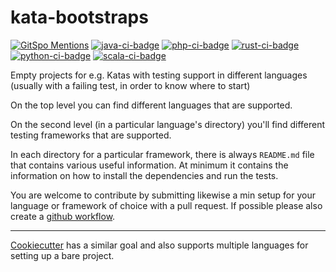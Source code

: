 # kata-bootstraps

[![GitSpo Mentions](https://gitspo.com/badges/mentions/swkBerlin/kata-bootstraps?style=flat-square)](https://gitspo.com/mentions/swkBerlin/kata-bootstraps)
[![java-ci-badge]][ci-actions]
[![php-ci-badge]][ci-actions]
[![rust-ci-badge]][ci-actions]
[![python-ci-badge]][ci-actions]
[![scala-ci-badge]][ci-actions]


Empty projects for e.g. Katas with testing support in different languages
(usually with a failing test, in order to know where to start)

On the top level you can find different languages that are supported.

On the second level (in a particular language's directory) you'll find
different testing frameworks that are supported.

In each directory for a particular framework, there is always `README.md` file
that contains various useful information. At minimum it contains the
information on how to install the dependencies and run the tests.

You are welcome to contribute by submitting likewise a min setup for your language or framework of choice with a pull request. If possible please also create a [github workflow](https://help.github.com/en/actions/automating-your-workflow-with-github-actions/configuring-a-workflow#in-this-article).

----
[Cookiecutter](https://github.com/audreyr/cookiecutter) has a similar goal and also supports multiple languages for setting up a bare project.

[java-ci-badge]:https://github.com/swkBerlin/kata-bootstraps/workflows/java/badge.svg "CI build status"
[php-ci-badge]:https://github.com/swkBerlin/kata-bootstraps/workflows/php/badge.svg "CI build status"
[rust-ci-badge]:https://github.com/swkBerlin/kata-bootstraps/workflows/rust/badge.svg "CI build status"
[python-ci-badge]:https://github.com/swkBerlin/kata-bootstraps/workflows/python/badge.svg "CI build status"
[scala-ci-badge]:https://github.com/swkBerlin/kata-bootstraps/workflows/scala/badge.svg "CI build status"
[ci-actions]: https://github.com/swkBerlin/kata-bootstraps/actions
